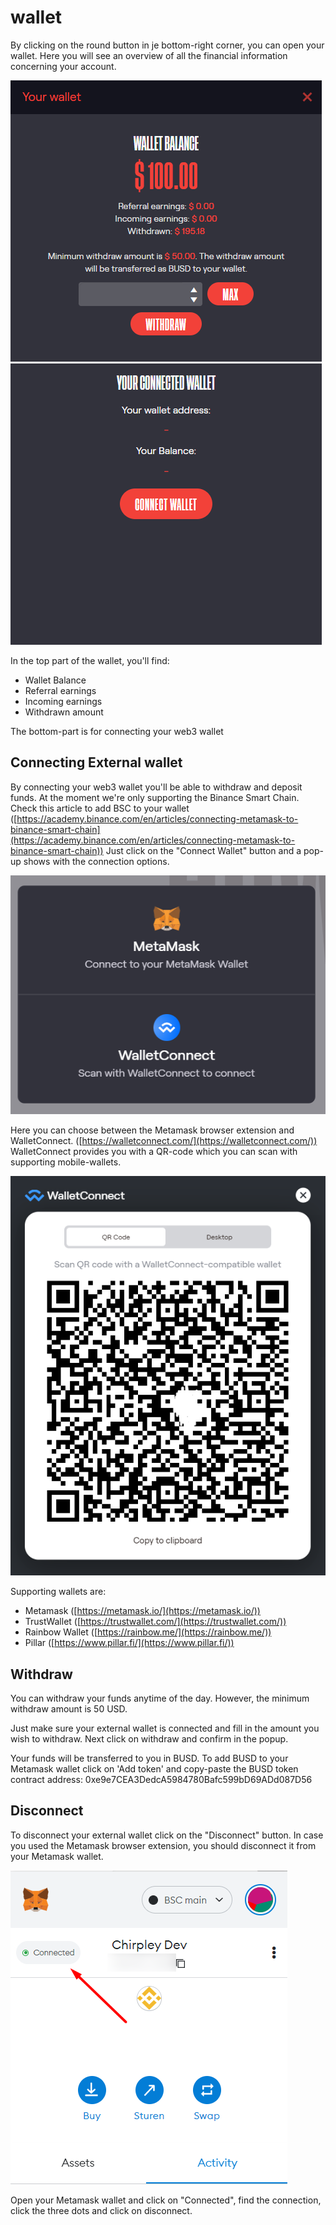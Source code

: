 # wallet

By clicking on the round button in je bottom-right corner, you can open your wallet. Here you will see an overview of all the financial information concerning your account.

![Wallet tab  top part](docs/source/\_static/images/wallet-top.png) ![Wallet tab bottom part](docs/source/\_static/images/wallet-bottom.png)

In the top part of the wallet, you'll find:

* Wallet Balance
* Referral earnings
* Incoming earnings
* Withdrawn amount

The bottom-part is for connecting your web3 wallet

## Connecting External wallet

By connecting your web3 wallet you'll be able to withdraw and deposit funds. At the moment we're only supporting the Binance Smart Chain. Check this article to add BSC to your wallet ([https://academy.binance.com/en/articles/connecting-metamask-to-binance-smart-chain](https://academy.binance.com/en/articles/connecting-metamask-to-binance-smart-chain)) Just click on the "Connect Wallet" button and a pop-up shows with the connection options.

![Connect your web3 wallet](docs/source/\_static/images/connect-wallet1.png)

Here you can choose between the Metamask browser extension and WalletConnect. ([https://walletconnect.com/](https://walletconnect.com/)) WalletConnect provides you with a QR-code which you can scan with supporting mobile-wallets.

![WalletConnect QR-code](docs/source/\_static/images/qr-code.png)

Supporting wallets are:

* Metamask ([https://metamask.io/](https://metamask.io/))
* TrustWallet ([https://trustwallet.com/](https://trustwallet.com/))
* Rainbow Wallet ([https://rainbow.me/](https://rainbow.me/))
* Pillar ([https://www.pillar.fi/](https://www.pillar.fi/))

## Withdraw

You can withdraw your funds anytime of the day. However, the minimum withdraw amount is 50 USD.

Just make sure your external wallet is connected and fill in the amount you wish to withdraw. Next click on withdraw and confirm in the popup.

Your funds will be transferred to you in BUSD. To add BUSD to your Metamask wallet click on 'Add token' and copy-paste the BUSD token contract address: 0xe9e7CEA3DedcA5984780Bafc599bD69ADd087D56

## Disconnect

To disconnect your external wallet click on the "Disconnect" button. In case you used the Metamask browser extension, you should disconnect it from your Metamask wallet.

![Disconnect Metamask](docs/source/\_static/images/disconnect-metamask.png)

Open your Metamask wallet and click on "Connected", find the connection, click the three dots and click on disconnect.
